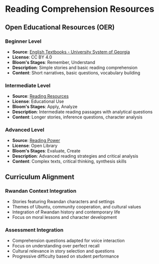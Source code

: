 # Reading Comprehension Resources

## Open Educational Resources (OER)

### Beginner Level
- **Source**: [English Textbooks - University System of Georgia](https://oer.galileo.usg.edu/english-textbooks/8/)
- **License**: CC BY 4.0
- **Bloom's Stages**: Remember, Understand
- **Description**: Simple stories and basic reading comprehension
- **Content**: Short narratives, basic questions, vocabulary building

### Intermediate Level
- **Source**: [Reading Resources](https://reading.ecb.org/downloads.html)
- **License**: Educational Use
- **Bloom's Stages**: Apply, Analyze
- **Description**: Intermediate reading passages with analytical questions
- **Content**: Longer stories, inference questions, character analysis

### Advanced Level
- **Source**: [Reading Power](https://openlibrary.org/works/OL15428745W/Reading_Power)
- **License**: Open Library
- **Bloom's Stages**: Evaluate, Create
- **Description**: Advanced reading strategies and critical analysis
- **Content**: Complex texts, critical thinking, synthesis skills

## Curriculum Alignment

### Rwandan Context Integration
- Stories featuring Rwandan characters and settings
- Themes of Ubuntu, community cooperation, and cultural values
- Integration of Rwandan history and contemporary life
- Focus on moral lessons and character development

### Assessment Integration
- Comprehension questions adapted for voice interaction
- Focus on understanding over perfect recall
- Cultural relevance in story selection and questions
- Progressive difficulty based on student performance
